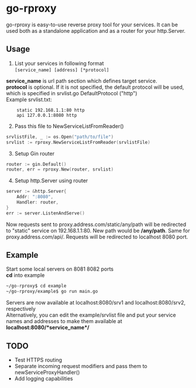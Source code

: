 # go-rproxy
go-rproxy is easy-to-use reverse proxy tool for your services. It can be used both as a standalone application and as a router for your http.Server.

## Usage
1. List your services in following format  
`
[service_name] [address] [*protocol]
`  
  
**service_name** is url path section which defines target service.  
**protocol** is optional. If it is not specified, the default protocol will be used, which is specified in srvlist.go DefaultProtocol ("http")  
Example srvlist.txt:
```
    static 192.168.1.1:80 http
    api 127.0.0.1:8080 http
```
2. Pass this file to NewServiceListFromReader() 
```go
srvlistFile, _ := os.Open("path/to/file")
srvlist := rproxy.NewServiceListFromReader(srvlistFile)
```
3. Setup Gin router
```go
router := gin.Default()
router, err = rproxy.New(router, srvlist)
```
4. Setup http.Server using router
```go
server := &http.Server{
	Addr: ":8080",
	Handler: router,
}
err := server.ListenAndServe()
```

Now requests sent to proxy.address.com/static/any/path will be redirected to "static" service on 192.168.1.1:80. New path would be **/any/path**.
Same for proxy.address.com/api/. Requests will be redirected to localhost 8080 port. 

## Example
Start some local servers on 8081 8082 ports  
**cd** into example
```bash
~/go-rproxy$ cd example
~/go-rproxy/example$ go run main.go
```
Servers are now available at localhost:8080/srv1 and localhost:8080/srv2, respectively  
Alternatively, you can edit the example/srvlist file and put your service names and addresses to make them available at **localhost:8080/\*service_name\*/**  


## TODO
- Test HTTPS routing
- Separate incoming request modifiers and pass them to newServiceProxyHandler()
- Add logging capabilities


